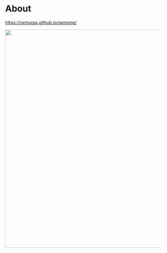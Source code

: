 # About

https://nemutas.github.io/genome/

<img src='https://github.com/nemutas/genome/assets/46724121/4ff0d6ce-f2e9-4ac0-ba64-8a9f41e7d4b1' alt='' width='700' />
